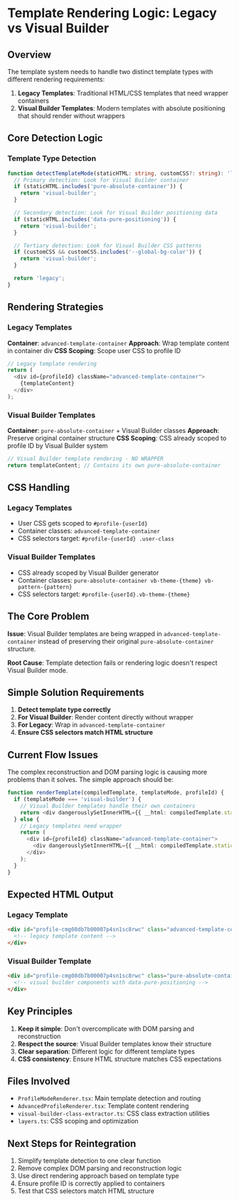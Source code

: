 # Template Rendering Logic: Legacy vs Visual Builder

## Overview

The template system needs to handle two distinct template types with different rendering requirements:

1. **Legacy Templates**: Traditional HTML/CSS templates that need wrapper containers
2. **Visual Builder Templates**: Modern templates with absolute positioning that should render without wrappers

## Core Detection Logic

### Template Type Detection
```typescript
function detectTemplateMode(staticHTML: string, customCSS?: string): 'legacy' | 'visual-builder' {
  // Primary detection: Look for Visual Builder container
  if (staticHTML.includes('pure-absolute-container')) {
    return 'visual-builder';
  }

  // Secondary detection: Look for Visual Builder positioning data
  if (staticHTML.includes('data-pure-positioning')) {
    return 'visual-builder';
  }

  // Tertiary detection: Look for Visual Builder CSS patterns
  if (customCSS && customCSS.includes('--global-bg-color')) {
    return 'visual-builder';
  }

  return 'legacy';
}
```

## Rendering Strategies

### Legacy Templates
**Container**: `advanced-template-container`
**Approach**: Wrap template content in container div
**CSS Scoping**: Scope user CSS to profile ID

```typescript
// Legacy template rendering
return (
  <div id={profileId} className="advanced-template-container">
    {templateContent}
  </div>
);
```

### Visual Builder Templates
**Container**: `pure-absolute-container` + Visual Builder classes
**Approach**: Preserve original container structure
**CSS Scoping**: CSS already scoped to profile ID by Visual Builder system

```typescript
// Visual Builder template rendering - NO WRAPPER
return templateContent; // Contains its own pure-absolute-container
```

## CSS Handling

### Legacy Templates
- User CSS gets scoped to `#profile-{userId}`
- Container classes: `advanced-template-container`
- CSS selectors target: `#profile-{userId} .user-class`

### Visual Builder Templates
- CSS already scoped by Visual Builder generator
- Container classes: `pure-absolute-container vb-theme-{theme} vb-pattern-{pattern}`
- CSS selectors target: `#profile-{userId}.vb-theme-{theme}`

## The Core Problem

**Issue**: Visual Builder templates are being wrapped in `advanced-template-container` instead of preserving their original `pure-absolute-container` structure.

**Root Cause**: Template detection fails or rendering logic doesn't respect Visual Builder mode.

## Simple Solution Requirements

1. **Detect template type correctly**
2. **For Visual Builder**: Render content directly without wrapper
3. **For Legacy**: Wrap in `advanced-template-container`
4. **Ensure CSS selectors match HTML structure**

## Current Flow Issues

The complex reconstruction and DOM parsing logic is causing more problems than it solves. The simple approach should be:

```typescript
function renderTemplate(compiledTemplate, templateMode, profileId) {
  if (templateMode === 'visual-builder') {
    // Visual Builder templates handle their own containers
    return <div dangerouslySetInnerHTML={{ __html: compiledTemplate.staticHTML }} />;
  } else {
    // Legacy templates need wrapper
    return (
      <div id={profileId} className="advanced-template-container">
        <div dangerouslySetInnerHTML={{ __html: compiledTemplate.staticHTML }} />
      </div>
    );
  }
}
```

## Expected HTML Output

### Legacy Template
```html
<div id="profile-cmg08db7b00007p4sn1sc8rwc" class="advanced-template-container">
  <!-- legacy template content -->
</div>
```

### Visual Builder Template
```html
<div id="profile-cmg08db7b00007p4sn1sc8rwc" class="pure-absolute-container vb-theme-bubblegum vb-pattern-bubbles">
  <!-- visual builder components with data-pure-positioning -->
</div>
```

## Key Principles

1. **Keep it simple**: Don't overcomplicate with DOM parsing and reconstruction
2. **Respect the source**: Visual Builder templates know their structure
3. **Clear separation**: Different logic for different template types
4. **CSS consistency**: Ensure HTML structure matches CSS expectations

## Files Involved

- `ProfileModeRenderer.tsx`: Main template detection and routing
- `AdvancedProfileRenderer.tsx`: Template content rendering
- `visual-builder-class-extractor.ts`: CSS class extraction utilities
- `layers.ts`: CSS scoping and optimization

## Next Steps for Reintegration

1. Simplify template detection to one clear function
2. Remove complex DOM parsing and reconstruction logic
3. Use direct rendering approach based on template type
4. Ensure profile ID is correctly applied to containers
5. Test that CSS selectors match HTML structure
